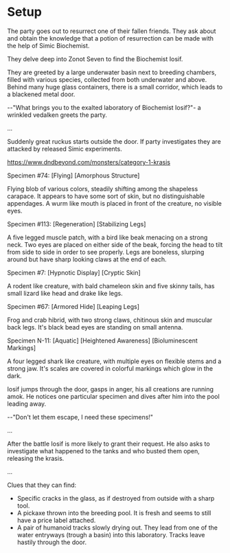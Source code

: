 # Setup

The party goes out to resurrect one of their fallen friends. They ask about and
obtain the knowledge that a potion of resurrection can be made with the help of
Simic Biochemist.

They delve deep into Zonot Seven to find the Biochemist Iosif.

They are greeted by a large underwater basin next to breeding chambers, filled
with various species, collected from both underwater and above. Behind many
huge glass containers, there is a small corridor, which leads to a blackened
metal door.

--"What brings you to the exalted laboratory of Biochemist Iosif?"- a wrinkled
vedalken greets the party.

...

Suddenly great ruckus starts outside the door. If party investigates they are
attacked by released Simic experiments.

https://www.dndbeyond.com/monsters/category-1-krasis

Specimen #74: [Flying] [Amorphous Structure]

  Flying blob of various colors, steadily shifting among the shapeless
  carapace. It appears to have some sort of skin, but no distinguishable
  appendages. A wurm like mouth is placed in front of the creature, no visible
  eyes.

Specimen #113: [Regeneration] [Stabilizing Legs]

  A five legged muscle patch, with a bird like beak menacing on a strong neck.
  Two eyes are placed on either side of the beak, forcing the head to tilt from
  side to side in order to see properly. Legs are boneless, slurping around but
  have sharp looking claws at the end of each.

Specimen #7: [Hypnotic Display] [Cryptic Skin]

  A rodent like creature, with bald chameleon skin and five skinny tails, has
  small lizard like head and drake like legs.

Specimen #67: [Armored Hide] [Leaping Legs]

  Frog and crab hibrid, with two strong claws, chitinous skin and muscular back
  legs. It's black bead eyes are standing on small antenna.

Specimen N-11: [Aquatic] [Heightened Awareness] [Bioluminescent Markings]

  A four legged shark like creature, with multiple eyes on flexible stems and a
  strong jaw. It's scales are covered in colorful markings which glow in the
  dark.

Iosif jumps through the door, gasps in anger, his all creations are running
amok. He notices one particular specimen and dives after him into the pool
leading away.

--"Don't let them escape, I need these specimens!"

...

After the battle Iosif is more likely to grant their request. He also asks to
investigate what happened to the tanks and who busted them open, releasing the
krasis.

...

Clues that they can find:

- Specific cracks in the glass, as if destroyed from outside with
a sharp tool.
- A pickaxe thrown into the breeding pool. It is fresh and seems to still
have a price label attached.
- A pair of humanoid tracks slowly drying out. They lead from one of the
water entryways (trough a basin) into this laboratory. Tracks leave hastily
through the door.

